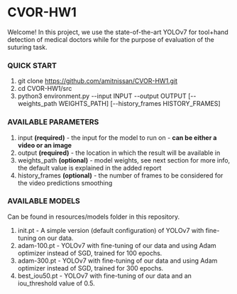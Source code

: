 # CVOR-HW1

Welcome! 
In this project, we use the state-of-the-art YOLOv7
for tool+hand detection of medical doctors while for
the purpose of evaluation of the suturing task.

### QUICK START
1. git clone https://github.com/amitnissan/CVOR-HW1.git
2. cd CVOR-HW1/src
3. python3 environment.py --input INPUT --output OUTPUT [--weights_path WEIGHTS_PATH] [--history_frames HISTORY_FRAMES]

### AVAILABLE PARAMETERS
1. input **(required)** - the input for the model to run on - **can be either a video or an image**
2. output **(required)** - the location in which the result will be available in
3. weights_path **(optional)** - model weights, see next section for more info, the default value is explained in the added report
4. history_frames **(optional)** - the number of frames to be considered for the video predictions smoothing 

### AVAILABLE MODELS
Can be found in resources/models folder in this repository.
1. init.pt - A simple version (default configuration) of YOLOv7 with fine-tuning on our data.
2. adam-100.pt - YOLOv7 with fine-tuning of our data and using Adam optimizer instead of SGD, trained for 100 epochs. 
3. adam-300.pt - YOLOv7 with fine-tuning of our data and using Adam optimizer instead of SGD, trained for 300 epochs.
4. best_iou50.pt - YOLOv7 with fine-tuning of our data and an iou_threshold value of 0.5.
